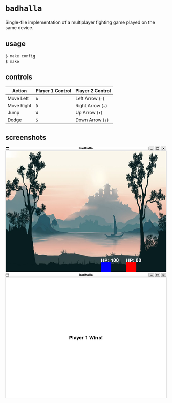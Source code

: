 # `badhalla`

Single-file implementation of a multiplayer fighting game played on the same device.

## usage

```console
$ make config
$ make
```
## controls

| Action   | Player 1 Control | Player 2 Control |
|----------|-------------------|-------------------|
| Move Left| `A`               | Left Arrow (`←`)   |
| Move Right| `D`              | Right Arrow (`→`)  |
| Jump     | `W`               | Up Arrow (`↑`)     |
| Dodge    | `S`               | Down Arrow (`↓`)   |

## screenshots

![](./asset/badhalla_1.png)
![](./asset/badhalla_2.png)